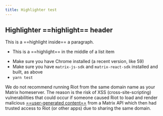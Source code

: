 ```yaml
---
title: Highlighter test
---
```

## Highlighter ==highlight== header

This is a ==highlight inside== a paragraph.

- This is a ==highlight== in the middle of a list item

* Make sure you have Chrome installed (a recent version, like 59)
* Make sure you have `matrix-js-sdk` and `matrix-react-sdk` installed and built, as above
* `yarn test`

We do not recommend running Riot from the same domain name as your Matrix homeserver. The reason is the risk of XSS
(cross-site-scripting) vulnerabilities that could occur if someone caused Riot to load and render malicious [==user-generated content==](https://brettterpstra.com) from a Matrix API which then had trusted access to Riot (or other apps) due to sharing the same
domain.

